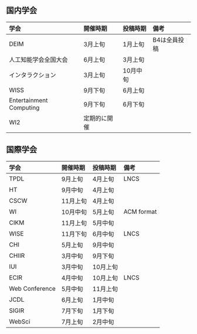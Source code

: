## 国内学会

| 学会 | 開催時期 | 投稿時期 |備考 |
|:---|:---|:---|:---|
|DEIM |3月上旬 |1月上旬 |B4は全員投稿 |
|人工知能学会全国大会 |6月上旬 |3月上旬 | |
|インタラクション |3月上旬 |10月中旬 | |
|WISS |9月下旬 |6月上旬 | |
|Entertainment Computing |9月下旬 |6月下旬 | |
|WI2 |定期的に開催 | | |

## 国際学会
| 学会 | 開催時期 | 投稿時期 |備考 |
|:---|:---|:---|:---|
|TPDL |9月上旬 |4月上旬 |LNCS |
|HT |9月中旬 |4月上旬 | |
|CSCW |11月上旬 |4月上旬 | |
|WI |10月中旬 |5月上旬 |ACM format|
|CIKM |11月上旬 |5月中旬 | |
|WISE |11月下旬 |6月中旬 |LNCS |
|CHI |5月上旬 |9月中旬 | |
|CHIIR |3月中旬 |9月下旬 | |
|IUI |3月中旬 |10月上旬 | |
|ECIR |4月中旬 |10月上旬 |LNCS |
|Web Conference |5月中旬 |11月上旬 | |
|JCDL |6月上旬 |1月中旬 | |
|SIGIR |7月下旬 |1月下旬 | |
|WebSci |7月上旬 |2月中旬 | |

